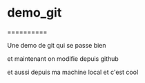# demo_git
==========

Une demo de git qui se passe bien

et maintenant on modifie depuis github

et aussi depuis ma machine local et c'est cool
